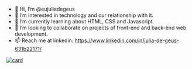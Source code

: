- 👋 Hi, I’m @eujuliadegeus
- 👀 I’m interested in technology and our relationship with it.
- 🌱 I’m currently learning about HTML, CSS and Javascript.
- 💞️ I’m looking to collaborate on projects of front-end and back-end web development.
- 📫 Reach me at linkedin: https://www.linkedin.com/in/julia-de-geus-631b22171/

[![card](https://github-readme-stats.vercel.app/api?username=eujuliadegeus&theme=default)](https://github.com/iuricode/)
